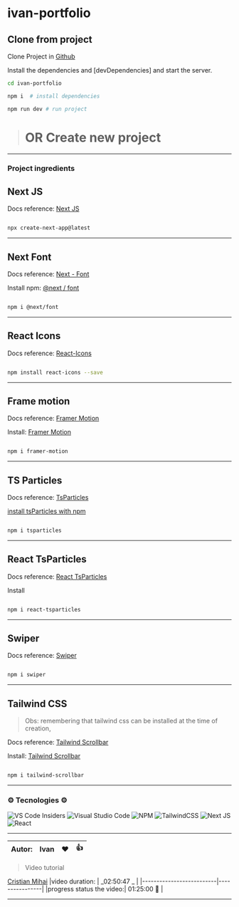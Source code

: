 # ivan-portfolio

## Clone from project

Clone Project in [Github](https://github.com/ivandacruz/ivan-portfolio)

Install the dependencies and [devDependencies] and start the server.


```sh
cd ivan-portfolio

npm i  # install dependencies

npm run dev # run project

```

#

  > # OR Create new project

<hr>

### Project ingredients

## Next JS

Docs reference:
	[ Next JS ](https://nextjs.org/)

```sh

npx create-next-app@latest

```
<hr>

## Next Font

Docs reference:
	[Next - Font](https://nextjs.org/docs/pages/building-your-application/optimizing/fonts)

Install npm:
	[@next / font](https://www.npmjs.com/package/@next/font)

```sh

npm i @next/font

```

<hr>

## React Icons

Docs reference:
	[ React-Icons ](https://react-icons.github.io/react-icons/)

```sh

npm install react-icons --save

```

<hr>

## Frame motion

Docs reference: 
	[Framer Motion](https://www.framer.com/motion/)

Install: 
	[Framer Motion](https://www.npmjs.com/package/framer-motion)

```sh

npm i framer-motion

```
<hr>

## TS Particles

Docs reference:
	[TsParticles](https://particles.js.org/)

[install tsParticles with npm](https://particles.js.org/)


```sh

npm i tsparticles

```

<hr>

## React TsParticles
Docs reference:
	[React TsParticles](https://www.npmjs.com/package/react-tsparticles)

Install

```sh

npm i react-tsparticles

```

<hr>

## Swiper

Docs reference:
	[Swiper](https://swiperjs.com/react)

```sh

npm i swiper

```

<hr>

## Tailwind CSS

> Obs: 
> remembering that tailwind css can be installed at the time of creation,

Docs reference: 
	[Tailwind Scrollbar](https://tailwindcss.com/docs/overflow#scrolling-if-needed)

Install:
	[Tailwind Scrollbar](https://www.npmjs.com/package/tailwind-scrollbar)

```sh

npm i tailwind-scrollbar

```

<hr>

### ⚙ Tecnologies ⚙ 

![VS Code Insiders](https://img.shields.io/badge/VS%20Code%20Insiders-35b393.svg?style=for-the-badge&logo=visual-studio-code&logoColor=white)
![Visual Studio Code](https://img.shields.io/badge/Visual%20Studio%20Code-0078d7.svg?style=for-the-badge&logo=visual-studio-code&logoColor=white)
![NPM](https://img.shields.io/badge/NPM-%23CB3837.svg?style=for-the-badge&logo=npm&logoColor=white)
![TailwindCSS](https://img.shields.io/badge/tailwindcss-%2338B2AC.svg?style=for-the-badge&logo=tailwind-css&logoColor=white)
![Next JS](https://img.shields.io/badge/Next-black?style=for-the-badge&logo=next.js&logoColor=white)
![React](https://img.shields.io/badge/react-%2320232a.svg?style=for-the-badge&logo=react&logoColor=%2361DAFB)


<hr>


|Autor: | Ivan | :heart:|👍 |
|-------|------|--------|----|

> Video tutorial

[Cristian Mihai](https://www.youtube.com/watch?v=qp0-L_M3Ad4&t=403s)
|video duration:           | _02:50:47 _ |
|--------------------------|----------------|
|progress status the video:|  01:25:00  🎱 |

<!-- 
![Static Badge](https://img.shields.io/badge/https%3A%2F%2Fimg.shields.io%2Fbadge%2F%3AbadgeContent) -->
<hr> 






